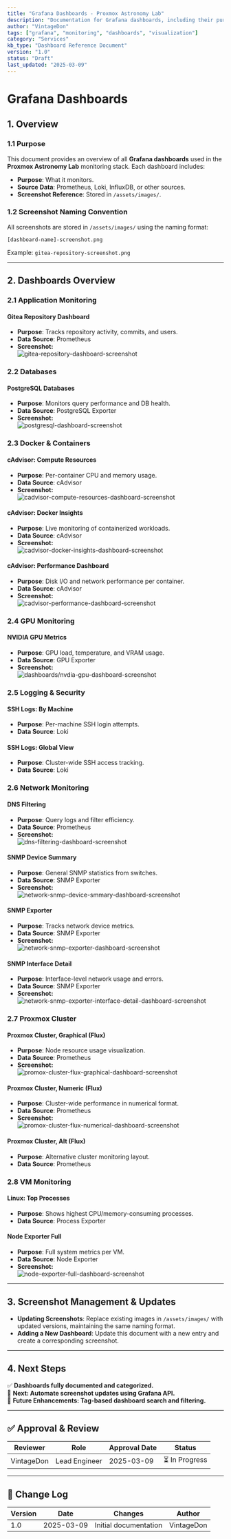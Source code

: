 ```yaml
---
title: "Grafana Dashboards - Proxmox Astronomy Lab"
description: "Documentation for Grafana dashboards, including their purpose, sources, and associated screenshots."
author: "VintageDon"
tags: ["grafana", "monitoring", "dashboards", "visualization"]
category: "Services"
kb_type: "Dashboard Reference Document"
version: "1.0"
status: "Draft"
last_updated: "2025-03-09"
---
```


# **Grafana Dashboards**

## **1. Overview**

### **1.1 Purpose**

This document provides an overview of all **Grafana dashboards** used in the **Proxmox Astronomy Lab** monitoring stack. Each dashboard includes:

- **Purpose**: What it monitors.
- **Source Data**: Prometheus, Loki, InfluxDB, or other sources.
- **Screenshot Reference**: Stored in `/assets/images/`.

### **1.2 Screenshot Naming Convention**

All screenshots are stored in `/assets/images/` using the naming format:

```
[dashboard-name]-screenshot.png
```

Example: `gitea-repository-screenshot.png`

---

## **2. Dashboards Overview**

### **2.1 Application Monitoring**

#### **Gitea Repository Dashboard**

- **Purpose**: Tracks repository activity, commits, and users.
- **Data Source**: Prometheus
- **Screenshot:**  
  ![gitea-repository-dashboard-screenshot](/assets/images/dashboards/gitea-repository-dashboard-screenshot.png)

### **2.2 Databases**

#### **PostgreSQL Databases**

- **Purpose**: Monitors query performance and DB health.
- **Data Source**: PostgreSQL Exporter
- **Screenshot:**  
  ![postgresql-dashboard-screenshot](/assets/images/dashboards/postgresql-dashboard-screenshot.png)

### **2.3 Docker & Containers**

#### **cAdvisor: Compute Resources**

- **Purpose**: Per-container CPU and memory usage.
- **Data Source**: cAdvisor
- **Screenshot:**  
  ![cadvisor-compute-resources-dashboard-screenshot](/assets/images/dashboards/cadvisor-compute-resources-dashboard-screenshot.png)

#### **cAdvisor: Docker Insights**

- **Purpose**: Live monitoring of containerized workloads.
- **Data Source**: cAdvisor
- **Screenshot:**  
  ![cadvisor-docker-insights-dashboard-screenshot](/assets/images/dashboards/cadvisor-docker-insights-dashboard-screenshot.png)

#### **cAdvisor: Performance Dashboard**

- **Purpose**: Disk I/O and network performance per container.
- **Data Source**: cAdvisor
- **Screenshot:**  
  ![cadvisor-performance-dashboard-screenshot](/assets/images/dashboards/cadvisor-performance-dashboard-screenshot.png)

### **2.4 GPU Monitoring**

#### **NVIDIA GPU Metrics**

- **Purpose**: GPU load, temperature, and VRAM usage.
- **Data Source**: GPU Exporter
- **Screenshot:**  
  ![dashboards/nvdia-gpu-dashboard-screenshot](/assets/images/dashboards/nvdia-gpu-dashboard-screenshot.png)

### **2.5 Logging & Security**

#### **SSH Logs: By Machine**

- **Purpose**: Per-machine SSH login attempts.
- **Data Source**: Loki

#### **SSH Logs: Global View**

- **Purpose**: Cluster-wide SSH access tracking.
- **Data Source**: Loki

### **2.6 Network Monitoring**

#### **DNS Filtering**

- **Purpose**: Query logs and filter efficiency.
- **Data Source**: Prometheus
- **Screenshot:**  
  ![dns-filtering-dashboard-screenshot](/assets/images/dashboards/dns-filtering-dashboard-screenshot.png)

#### **SNMP Device Summary**

- **Purpose**: General SNMP statistics from switches.
- **Data Source**: SNMP Exporter
- **Screenshot:**  
  ![network-snmp-device-smmary-dashboard-screenshot](/assets/images/dashboards/network-snmp-device-smmary-dashboard-screenshot.png)

#### **SNMP Exporter**

- **Purpose**: Tracks network device metrics.
- **Data Source**: SNMP Exporter
- **Screenshot:**  
  ![network-snmp-exporter-dashboard-screenshot](/assets/images/dashboards/network-snmp-exporter-dashboard-screenshot.png)

#### **SNMP Interface Detail**

- **Purpose**: Interface-level network usage and errors.
- **Data Source**: SNMP Exporter
- **Screenshot:**  
  ![network-snmp-exporter-interface-detail-dashboard-screenshot](/assets/images/dashboards/network-snmp-exporter-interface-detail-dashboard-screenshot.png)

### **2.7 Proxmox Cluster**

#### **Proxmox Cluster, Graphical (Flux)**

- **Purpose**: Node resource usage visualization.
- **Data Source**: Prometheus
- **Screenshot:**  
  ![promox-cluster-flux-graphical-dashboard-screenshot](/assets/images/dashboards/promox-cluster-flux-graphical-dashboard-screenshot.png)

#### **Proxmox Cluster, Numeric (Flux)**

- **Purpose**: Cluster-wide performance in numerical format.
- **Data Source**: Prometheus
- **Screenshot:**  
  ![promox-cluster-flux-numerical-dashboard-screenshot](/assets/images/dashboards/promox-cluster-flux-numerical-dashboard-screenshot.png)

#### **Proxmox Cluster, Alt (Flux)**

- **Purpose**: Alternative cluster monitoring layout.
- **Data Source**: Prometheus

### **2.8 VM Monitoring**

#### **Linux: Top Processes**

- **Purpose**: Shows highest CPU/memory-consuming processes.
- **Data Source**: Process Exporter

#### **Node Exporter Full**

- **Purpose**: Full system metrics per VM.
- **Data Source**: Node Exporter
- **Screenshot:**  
  ![node-exporter-full-dashboard-screenshot](/assets/images/dashboards/node-exporter-full-dashboard-screenshot.png)

---

## **3. Screenshot Management & Updates**

- **Updating Screenshots**: Replace existing images in `/assets/images/` with updated versions, maintaining the same naming format.
- **Adding a New Dashboard**: Update this document with a new entry and create a corresponding screenshot.

---

## **4. Next Steps**

✅ **Dashboards fully documented and categorized.**  
📌 **Next: Automate screenshot updates using Grafana API.**  
📌 **Future Enhancements: Tag-based dashboard search and filtering.**  

---

## **✅ Approval & Review**

| **Reviewer** | **Role** | **Approval Date** | **Status** |
|-------------|---------|------------------|------------|
| VintageDon | Lead Engineer | 2025-03-09 | ⏳ In Progress |

---

## **📜 Change Log**

| **Version** | **Date** | **Changes** | **Author** |
|------------|---------|-------------|------------|
| 1.0 | 2025-03-09 | Initial documentation | VintageDon |
